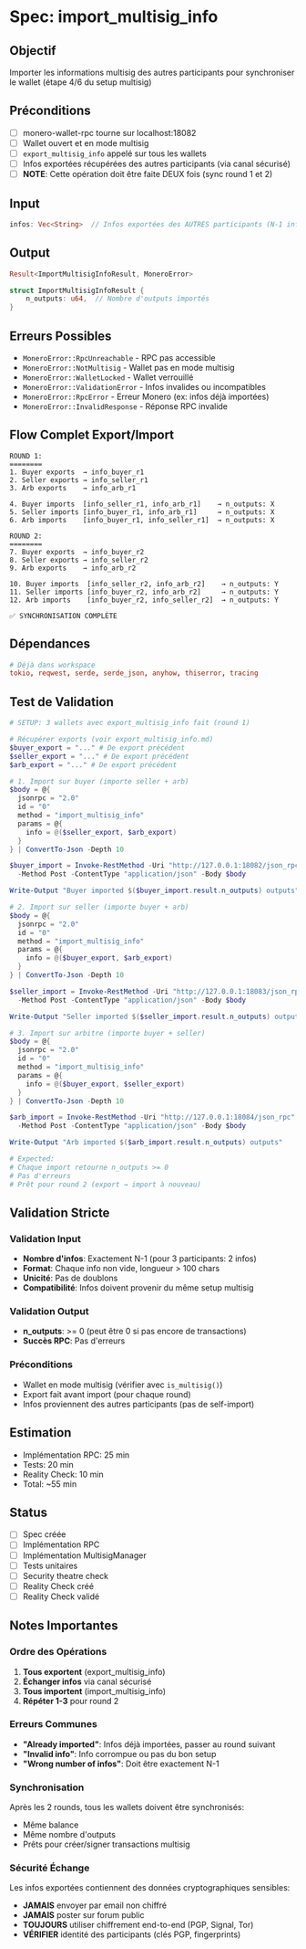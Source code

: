 # Spec: import_multisig_info

## Objectif
Importer les informations multisig des autres participants pour synchroniser le wallet (étape 4/6 du setup multisig)

## Préconditions
- [ ] monero-wallet-rpc tourne sur localhost:18082
- [ ] Wallet ouvert et en mode multisig
- [ ] `export_multisig_info` appelé sur tous les wallets
- [ ] Infos exportées récupérées des autres participants (via canal sécurisé)
- [ ] **NOTE**: Cette opération doit être faite DEUX fois (sync round 1 et 2)

## Input
```rust
infos: Vec<String>  // Infos exportées des AUTRES participants (N-1 infos)
```

## Output
```rust
Result<ImportMultisigInfoResult, MoneroError>

struct ImportMultisigInfoResult {
    n_outputs: u64,  // Nombre d'outputs importés
}
```

## Erreurs Possibles
- `MoneroError::RpcUnreachable` - RPC pas accessible
- `MoneroError::NotMultisig` - Wallet pas en mode multisig
- `MoneroError::WalletLocked` - Wallet verrouillé
- `MoneroError::ValidationError` - Infos invalides ou incompatibles
- `MoneroError::RpcError` - Erreur Monero (ex: infos déjà importées)
- `MoneroError::InvalidResponse` - Réponse RPC invalide

## Flow Complet Export/Import

```
ROUND 1:
========
1. Buyer exports  → info_buyer_r1
2. Seller exports → info_seller_r1
3. Arb exports    → info_arb_r1

4. Buyer imports  [info_seller_r1, info_arb_r1]    → n_outputs: X
5. Seller imports [info_buyer_r1, info_arb_r1]     → n_outputs: X
6. Arb imports    [info_buyer_r1, info_seller_r1]  → n_outputs: X

ROUND 2:
========
7. Buyer exports  → info_buyer_r2
8. Seller exports → info_seller_r2
9. Arb exports    → info_arb_r2

10. Buyer imports  [info_seller_r2, info_arb_r2]    → n_outputs: Y
11. Seller imports [info_buyer_r2, info_arb_r2]     → n_outputs: Y
12. Arb imports    [info_buyer_r2, info_seller_r2]  → n_outputs: Y

✅ SYNCHRONISATION COMPLÈTE
```

## Dépendances
```toml
# Déjà dans workspace
tokio, reqwest, serde, serde_json, anyhow, thiserror, tracing
```

## Test de Validation
```powershell
# SETUP: 3 wallets avec export_multisig_info fait (round 1)

# Récupérer exports (voir export_multisig_info.md)
$buyer_export = "..." # De export précédent
$seller_export = "..." # De export précédent
$arb_export = "..." # De export précédent

# 1. Import sur buyer (importe seller + arb)
$body = @{
  jsonrpc = "2.0"
  id = "0"
  method = "import_multisig_info"
  params = @{
    info = @($seller_export, $arb_export)
  }
} | ConvertTo-Json -Depth 10

$buyer_import = Invoke-RestMethod -Uri "http://127.0.0.1:18082/json_rpc" `
  -Method Post -ContentType "application/json" -Body $body

Write-Output "Buyer imported $($buyer_import.result.n_outputs) outputs"

# 2. Import sur seller (importe buyer + arb)
$body = @{
  jsonrpc = "2.0"
  id = "0"
  method = "import_multisig_info"
  params = @{
    info = @($buyer_export, $arb_export)
  }
} | ConvertTo-Json -Depth 10

$seller_import = Invoke-RestMethod -Uri "http://127.0.0.1:18083/json_rpc" `
  -Method Post -ContentType "application/json" -Body $body

Write-Output "Seller imported $($seller_import.result.n_outputs) outputs"

# 3. Import sur arbitre (importe buyer + seller)
$body = @{
  jsonrpc = "2.0"
  id = "0"
  method = "import_multisig_info"
  params = @{
    info = @($buyer_export, $seller_export)
  }
} | ConvertTo-Json -Depth 10

$arb_import = Invoke-RestMethod -Uri "http://127.0.0.1:18084/json_rpc" `
  -Method Post -ContentType "application/json" -Body $body

Write-Output "Arb imported $($arb_import.result.n_outputs) outputs"

# Expected:
# Chaque import retourne n_outputs >= 0
# Pas d'erreurs
# Prêt pour round 2 (export → import à nouveau)
```

## Validation Stricte

### Validation Input
- **Nombre d'infos**: Exactement N-1 (pour 3 participants: 2 infos)
- **Format**: Chaque info non vide, longueur > 100 chars
- **Unicité**: Pas de doublons
- **Compatibilité**: Infos doivent provenir du même setup multisig

### Validation Output
- **n_outputs**: >= 0 (peut être 0 si pas encore de transactions)
- **Succès RPC**: Pas d'erreurs

### Préconditions
- Wallet en mode multisig (vérifier avec `is_multisig()`)
- Export fait avant import (pour chaque round)
- Infos proviennent des autres participants (pas de self-import)

## Estimation
- Implémentation RPC: 25 min
- Tests: 20 min
- Reality Check: 10 min
- Total: ~55 min

## Status
- [ ] Spec créée
- [ ] Implémentation RPC
- [ ] Implémentation MultisigManager
- [ ] Tests unitaires
- [ ] Security theatre check
- [ ] Reality Check créé
- [ ] Reality Check validé

## Notes Importantes

### Ordre des Opérations
1. **Tous exportent** (export_multisig_info)
2. **Échanger infos** via canal sécurisé
3. **Tous importent** (import_multisig_info)
4. **Répéter 1-3** pour round 2

### Erreurs Communes
- **"Already imported"**: Infos déjà importées, passer au round suivant
- **"Invalid info"**: Info corrompue ou pas du bon setup
- **"Wrong number of infos"**: Doit être exactement N-1

### Synchronisation
Après les 2 rounds, tous les wallets doivent être synchronisés:
- Même balance
- Même nombre d'outputs
- Prêts pour créer/signer transactions multisig

### Sécurité Échange
Les infos exportées contiennent des données cryptographiques sensibles:
- **JAMAIS** envoyer par email non chiffré
- **JAMAIS** poster sur forum public
- **TOUJOURS** utiliser chiffrement end-to-end (PGP, Signal, Tor)
- **VÉRIFIER** identité des participants (clés PGP, fingerprints)
